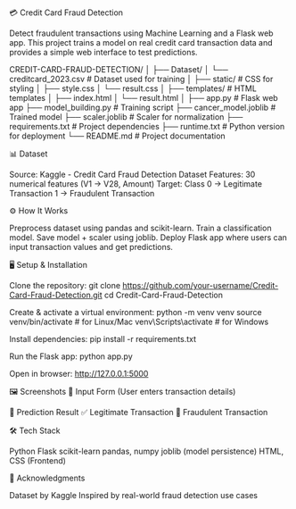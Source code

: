 💳 Credit Card Fraud Detection

Detect fraudulent transactions using Machine Learning and a Flask web app.
This project trains a model on real credit card transaction data and provides a simple web interface to test predictions.

CREDIT-CARD-FRAUD-DETECTION/
│
├── Dataset/
│   └── creditcard_2023.csv        # Dataset used for training
│
├── static/                        # CSS for styling
│   ├── style.css
│   └── result.css
│
├── templates/                     # HTML templates
│   ├── index.html
│   └── result.html
│
├── app.py                         # Flask web app
├── model_building.py              # Training script
├── cancer_model.joblib            # Trained model
├── scaler.joblib                  # Scaler for normalization
├── requirements.txt               # Project dependencies
├── runtime.txt                    # Python version for deployment
└── README.md                      # Project documentation


📊 Dataset

Source: Kaggle - Credit Card Fraud Detection Dataset
Features: 30 numerical features (V1 → V28, Amount)
Target: Class
0 → Legitimate Transaction
1 → Fraudulent Transaction

⚙️ How It Works

Preprocess dataset using pandas and scikit-learn.
Train a classification model.
Save model + scaler using joblib.
Deploy Flask app where users can input transaction values and get predictions.



🖥️ Setup & Installation

Clone the repository:
git clone https://github.com/your-username/Credit-Card-Fraud-Detection.git
cd Credit-Card-Fraud-Detection

Create & activate a virtual environment:
python -m venv venv
source venv/bin/activate   # for Linux/Mac
venv\Scripts\activate      # for Windows

Install dependencies:
pip install -r requirements.txt

Run the Flask app:
python app.py

Open in browser:
http://127.0.0.1:5000


🖼️ Screenshots
🔹 Input Form
(User enters transaction details)

🔹 Prediction Result
✅ Legitimate Transaction
🚨 Fraudulent Transaction


🛠️ Tech Stack

Python
Flask
scikit-learn
pandas, numpy
joblib (model persistence)
HTML, CSS (Frontend)


🙌 Acknowledgments

Dataset by Kaggle
Inspired by real-world fraud detection use cases